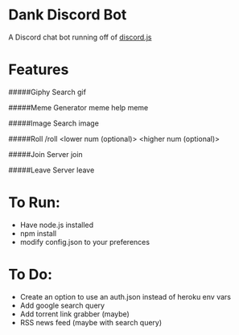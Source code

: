 # Dank Discord Bot
A Discord chat bot running off of <a href="https://github.com/hydrabolt/discord.js/">discord.js</a>
# Features
#####Giphy Search
	<name-of-bot> gif <gif-query>

#####Meme Generator
	<name-of-bot> meme help
	<name-of-bot> meme <meme-id> <top-text> <bottom-text>

#####Image Search
	<name-of-bot> image <image-query>

#####Roll
	/roll <lower num (optional)> <higher num (optional)>

#####Join Server
	<name-of-bot> join <server-invite-link>
	
#####Leave Server
	<name-of-bot> leave

# To Run:

- Have node.js installed
- npm install
- modify config.json to your preferences

# To Do:

- Create an option to use an auth.json instead of heroku env vars
- Add google search query
- Add torrent link grabber (maybe)
- RSS news feed (maybe with search query)
